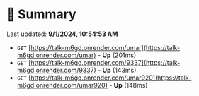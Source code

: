 # 📖 Summary
Last updated: **9/1/2024, 10:54:53 AM**

- `GET` [https://talk-m6gd.onrender.com/umar](https://talk-m6gd.onrender.com/umar) - **Up** (201ms)
- `GET` [https://talk-m6gd.onrender.com/9337](https://talk-m6gd.onrender.com/9337) - **Up** (143ms)
- `GET` [https://talk-m6gd.onrender.com/umar920](https://talk-m6gd.onrender.com/umar920) - **Up** (148ms)
